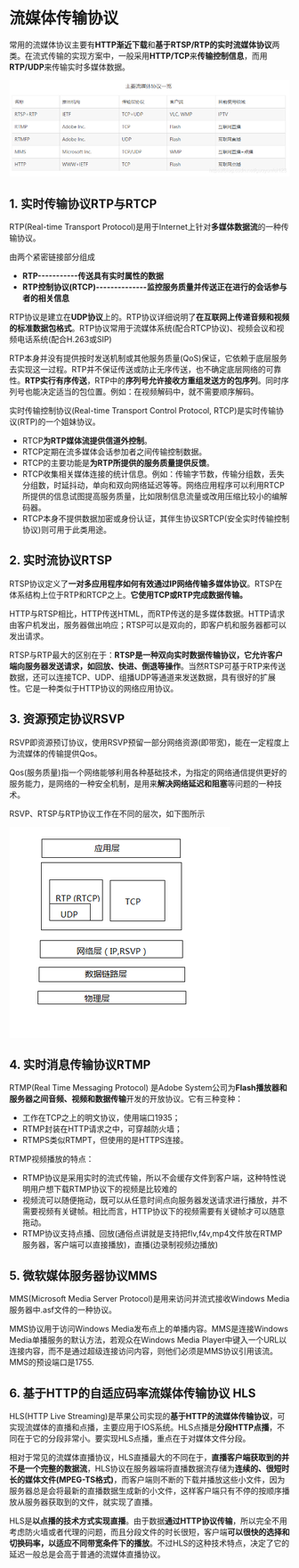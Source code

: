 # 流媒体传输协议

常用的流媒体协议主要有**HTTP渐近下载**和**基于RTSP/RTP的实时流媒体协议**两类。在流式传输的实现方案中，一般采用**HTTP/TCP**来**传输控制信息**，而用**RTP/UDP**来传输实时多媒体数据。

![img](photo/20200429220020576.png)

## 1. 实时传输协议RTP与RTCP

RTP(Real-time Transport Protocol)是用于Internet上针对**多媒体数据流**的一种传输协议。

由两个紧密链接部分组成

- **RTP-----------传送具有实时属性的数据**
- **RTP控制协议(RTCP)--------------监控服务质量并传送正在进行的会话参与者的相关信息**

RTP协议是建立在**UDP协议**上的。RTP协议详细说明了**在互联网上传递音频和视频的标准数据包格式**。RTP协议常用于流媒体系统(配合RTCP协议)、视频会议和视频电话系统(配合H.263或SIP)

RTP本身并没有提供按时发送机制或其他服务质量(QoS)保证，它依赖于底层服务去实现这一过程。RTP并不保证传送或防止无序传送，也不确定底层网络的可靠性。**RTP实行有序传送**，RTP中的**序列号允许接收方重组发送方的包序列**。同时序列号也能决定适当的包位置。例如：在视频解码中，就不需要顺序解码。

实时传输控制协议(Real-time Transport Control Protocol, RTCP)是实时传输协议(RTP)的一个姐妹协议。

- RTCP**为RTP媒体流提供信道外控制**。
- RTCP定期在流多媒体会话参加者之间传输控制数据。
- RTCP的主要功能是**为RTP所提供的服务质量提供反馈**。
- RTCP收集相关媒体连接的统计信息。例如：传输字节数，传输分组数，丢失分组数，时延抖动，单向和双向网络延迟等等。网络应用程序可以利用RTCP所提供的信息试图提高服务质量，比如限制信息流量或改用压缩比较小的编解码器。
- RTCP本身不提供数据加密或身份认证，其伴生协议SRTCP(安全实时传输控制协议)则可用于此类用途。

## 2. 实时流协议RTSP

RTSP协议定义了**一对多应用程序如何有效通过IP网络传输多媒体协议**。RTSP在体系结构上位于RTP和RTCP之上。**它使用TCP或RTP完成数据传输。**

HTTP与RTSP相比，HTTP传送HTML，而RTP传送的是多媒体数据。HTTP请求由客户机发出，服务器做出响应；RTSP可以是双向的，即客户机和服务器都可以发出请求。

RTSP与RTP最大的区别在于：**RTSP是一种双向实时数据传输协议，它允许客户端向服务器发送请求，如回放、快进、倒退等操作**。当然RTSP可基于RTP来传送数据，还可以连接TCP、UDP、组播UDP等通道来发送数据，具有很好的扩展性。它是一种类似于HTTP协议的网络应用协议。

## 3. 资源预定协议RSVP

RSVP即资源预订协议，使用RSVP预留一部分网络资源(即带宽)，能在一定程度上为流媒体的传输提供Qos。

Qos(服务质量)指一个网络能够利用各种基础技术，为指定的网络通信提供更好的服务能力，是网络的一种安全机制，是用来**解决网络延迟和阻塞**等问题的一种技术。

RSVP、RTSP与RTP协议工作在不同的层次，如下图所示

![img](photo/v2-eb8d57b39f5f24d78d77270f49bd5282_720w.jpg)

## 4. 实时消息传输协议RTMP

RTMP(Real Time Messaging Protocol) 是Adobe System公司为**Flash播放器和服务器之间音频、视频和数据传输**开发的开放协议。它有三种变种：

- 工作在TCP之上的明文协议，使用端口1935；
- RTMP封装在HTTP请求之中，可穿越防火墙；
- RTMPS类似RTMPT，但使用的是HTTPS连接。

RTMP视频播放的特点：

- RTMP协议是采用实时的流式传输，所以不会缓存文件到客户端，这种特性说明用户想下载RTMP协议下的视频是比较难的
- 视频流可以随便拖动，既可以从任意时间点向服务器发送请求进行播放，并不需要视频有关键帧。相比而言，HTTP协议下的视频需要有关键帧才可以随意拖动。
- RTMP协议支持点播、回放(通俗点讲就是支持把flv,f4v,mp4文件放在RTMP服务器，客户端可以直接播放)，直播(边录制视频边播放)

## 5. 微软媒体服务器协议MMS

MMS(Microsoft Media Server Protocol)是用来访问并流式接收Windows Media服务器中.asf文件的一种协议。

MMS协议用于访问Windows Media发布点上的单播内容。MMS是连接Windows Media单播服务的默认方法，若观众在Windows Media Player中键入一个URL以连接内容，而不是通过超级连接访问内容，则他们必须是MMS协议引用该流。MMS的预设端口是1755.

## 6. 基于HTTP的自适应码率流媒体传输协议 HLS

HLS(HTTP Live Streaming)是苹果公司实现的**基于HTTP的流媒体传输协议**，可实现流媒体的直播和点播，主要应用于IOS系统。HLS点播是**分段HTTP点播**，不同在于它的分段非常小。要实现HLS点播，重点在于对媒体文件分段。

相对于常见的流媒体直播协议，HLS直播最大的不同在于，**直播客户端获取到的并不是一个完整的数据流**，HLS协议在服务器端将直播数据流存储为**连续的、很短时长的媒体文件(MPEG-TS格式)**，而客户端则不断的下载并播放这些小文件，因为服务器总是会将最新的直播数据生成新的小文件，这样客户端只有不停的按顺序播放从服务器获取到的文件，就实现了直播。

HLS是**以点播的技术方式实现直播**。由于数据**通过HTTP协议传输**，所以完全不用考虑防火墙或者代理的问题，而且分段文件的时长很短，客户端**可以很快的选择和切换码率，以适应不同带宽条件下的播放**。不过HLS的这种技术特点，决定了它的延迟一般总是会高于普通的流媒体直播协议。

